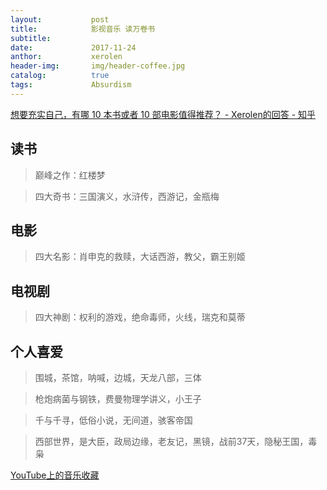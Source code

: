 ```yaml
---
layout:           post
title:            影视音乐 读万卷书
subtitle:         
date:             2017-11-24 
anthor:           xerolen
header-img:       img/header-coffee.jpg 	 
catalog:          true
tags:             Absurdism
---
```


<a href="https://www.zhihu.com/question/35005800/answer/150175072">想要充实自己，有哪 10 本书或者 10 部电影值得推荐？ - Xerolen的回答 - 知乎</a>

## 读书

> 巅峰之作：红楼梦

> 四大奇书：三国演义，水浒传，西游记，金瓶梅

## 电影

> 四大名影：肖申克的救赎，大话西游，教父，霸王别姬

## 电视剧

> 四大神剧：权利的游戏，绝命毒师，火线，瑞克和莫蒂

## 个人喜爱

>围城，茶馆，呐喊，边城，天龙八部，三体

>枪炮病菌与钢铁，费曼物理学讲义，小王子

>千与千寻，低俗小说，无间道，骇客帝国

>西部世界，是大臣，政局边缘，老友记，黑镜，战前37天，隐秘王国，毒枭

<a href="https://www.youtube.com/watch?v=gd38-X3HpbM&list=PLdROQLxMAIm-Jlr9owZm8gZuBD4ePyesO">YouTube上的音乐收藏</a>
